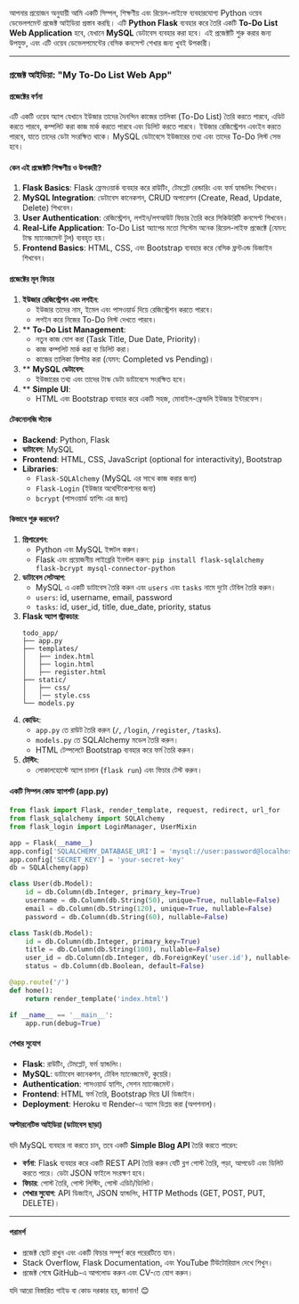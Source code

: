 আপনার প্রয়োজন অনুযায়ী আমি একটি সিম্পল, শিক্ষণীয় এবং রিয়েল-লাইফে ব্যবহারযোগ্য Python ওয়েব ডেভেলপমেন্ট প্রজেক্ট আইডিয়া প্রস্তাব করছি। এটি **Python Flask** ব্যবহার করে তৈরি একটি **To-Do List Web Application** হবে, যেখানে **MySQL** ডেটাবেস ব্যবহার করা হবে। এই প্রজেক্টটি শুরু করার জন্য উপযুক্ত, এবং এটি ওয়েব ডেভেলপমেন্টের বেসিক কনসেপ্ট শেখার জন্য খুবই উপকারী।

---

### প্রজেক্ট আইডিয়া: "My To-Do List Web App"

#### **প্রজেক্টের বর্ণনা**
এটি একটি ওয়েব অ্যাপ যেখানে ইউজার তাদের দৈনন্দিন কাজের তালিকা (To-Do List) তৈরি করতে পারবে, এডিট করতে পারবে, কম্পলিট করা কাজ মার্ক করতে পারবে এবং ডিলিট করতে পারবে। ইউজার রেজিস্ট্রেশন এবংইন করতে পারবে, যাতে তাদের ডেটা সংরক্ষিত থাকে। MySQL ডেটাবেসে ইউজারের তথ্য এবং তাদের To-Do লিস্ট সেভ হবে।

#### **কেন এই প্রজেক্টটি শিক্ষণীয় ও উপকারী?**
1. **Flask Basics**: Flask ফ্রেমওয়ার্ক ব্যবহার করে রাউটিং, টেমপ্লেট রেন্ডারিং এবং ফর্ম হ্যান্ডলিং শিখবেন।
2. **MySQL Integration**: ডেটাবেস কানেকশন, CRUD অপারেশন (Create, Read, Update, Delete) শিখবেন।
3. **User Authentication**: রেজিস্ট্রেশন, লগইন/লগআউট ফিচার তৈরি করে সিকিউরিটি কনসেপ্ট শিখবেন।
4. **Real-Life Application**: To-Do List অ্যাপের মতো সিস্টেম অনেক রিয়েল-লাইফ প্রজেক্টে (যেমন: টাস্ক ম্যানেজমেন্ট টুল) ব্যবহৃত হয়।
5. **Frontend Basics**: HTML, CSS, এবং Bootstrap ব্যবহার করে বেসিক ফ্রন্টএন্ড ডিজাইন শিখবেন।

#### **প্রজেক্টের মূল ফিচার**
1. **ইউজার রেজিস্ট্রেশন এবং লগইন**:
   - ইউজার তাদের নাম, ইমেল এবং পাসওয়ার্ড দিয়ে রেজিস্ট্রেশন করতে পারবে।
   - লগইন করে নিজের To-Do লিস্ট দেখতে পারবে।
2. ** **To-Do List Management**:
   - নতুন কাজ যোগ করা (Task Title, Due Date, Priority)।
   - কাজ কম্পলিট মার্ক করা বা ডিলিট করা।
   - কাজের তালিকা ফিল্টার করা (যেমন: Completed vs Pending)।
3. ** **MySQL ডেটাবেস**:
   - ইউজারের তথ্য এবং তাদের টাস্ক ডেটা ডাটাবেসে সংরক্ষিত হবে।
4. ** **Simple UI**:
   - HTML এবং Bootstrap ব্যবহার করে একটি সহজ, মোবাইল-ফ্রেন্ডলি ইউজার ইন্টারফেস।

#### **টেকনোলজি স্ট্যাক**
- **Backend**: Python, Flask
- **ডাটাবেস**: MySQL
- **Frontend**: HTML, CSS, JavaScript (optional for interactivity), Bootstrap
- **Libraries**:
  - `Flask-SQLAlchemy` (MySQL এর সাথে কাজ করার জন্য) 
  - `Flask-Login` (ইউজার অথেন্টিকেশনের জন্য) 
  - `bcrypt` (পাসওয়ার্ড হ্যাশিং এর জন্য) 

#### **কিভাবে শুরু করবেন?**
1. **প্রিপারেশন**:
   - Python এবং MySQL ইন্সটল করুন।
   - Flask এবং প্রয়োজনীয় লাইব্রেরি ইনস্টল করুন: `pip install flask-sqlalchemy flask-bcrypt mysql-connector-python`
2. **ডাটাবেস সেটআপ**:
   - MySQL এ একটি ডাটাবেস তৈরি করুন এবং `users` এবং `tasks` নামে দুটো টেবিল তৈরি করুন।
   - `users`: id, username, email, password
   - `tasks`: id, user_id, title, due_date, priority, status
3. **Flask অ্যাপ স্ট্রাকচার**:
   ```
   todo_app/
   ├── app.py
   ├── templates/
   │   ├── index.html
   │   ├── login.html
   │   ├── register.html
   ├── static/
   │   ├── css/
   │   │── style.css
   └── models.py
   ```
4. **কোডিং**:
   - `app.py` তে রাউট তৈরি করুন (`/`, `/login`, `/register`, `/tasks`).
   - `models.py` তে SQLAlchemy মডেল তৈরি করুন।
   - HTML টেম্পলেটে Bootstrap ব্যবহার করে ফর্ম তৈরি করুন।
5. **টেস্টিং**:
   - লোকালহোস্টে অ্যাপ চালান (`flask run`) এবং ফিচার টেস্ট করুন।

#### **একটি সিম্পল কোড স্ন্যাপশট** (app.py)
```python
from flask import Flask, render_template, request, redirect, url_for
from flask_sqlalchemy import SQLAlchemy
from flask_login import LoginManager, UserMixin

app = Flask(__name__)
app.config['SQLALCHEMY_DATABASE_URI'] = 'mysql://user:password@localhost/mytodo_db'
app.config['SECRET_KEY'] = 'your-secret-key'
db = SQLAlchemy(app)

class User(db.Model):
    id = db.Column(db.Integer, primary_key=True)
    username = db.Column(db.String(50), unique=True, nullable=False)
    email = db.Column(db.String(120), unique=True, nullable=False)
    password = db.Column(db.String(60), nullable=False)

class Task(db.Model):
    id = db.Column(db.Integer, primary_key=True)
    title = db.Column(db.String(100), nullable=False)
    user_id = db.Column(db.Integer, db.ForeignKey('user.id'), nullable=False)
    status = db.Column(db.Boolean, default=False)

@app.route('/')
def home():
    return render_template('index.html')

if __name__ == '__main__':
    app.run(debug=True)
```

#### **শেখার সুযোগ**
- **Flask**: রাউটিং, টেমপ্লেট, ফর্ম হ্যান্ডলিং।
- **MySQL**: ডাটাবেস কানেকশন, টেবিল ম্যানেজমেন্ট, কুয়েরি।
- **Authentication**: পাসওয়ার্ড হ্যাশিং, সেশন ম্যানেজমেন্ট।
- **Frontend**: HTML ফর্ম তৈরি, Bootstrap দিয়ে UI ডিজাইন।
- **Deployment**: Heroku বা Render-এ অ্যাপ ডিপ্লয় করা (অপশনাল)।

#### **অল্টারনেটিভ আইডিয়া (ডাটাবেস ছাড়া)**
যদি MySQL ব্যবহার না করতে চান, তবে একটি **Simple Blog API** তৈরি করতে পারেন:
- **বর্ণনা**: Flask ব্যবহার করে একটি REST API তৈরি করুন যেটি ব্লগ পোস্ট তৈরি, পড়া, আপডেট এবং ডিলিট করতে পারে। ডেটা JSON ফাইলে সংরক্ষণ হবে।
- **ফিচার**: পোস্ট তৈরি, পোস্ট লিস্টিং, পোস্ট এডিট/ডিলিট।
- **শেখার সুযোগ**: API ডিজাইন, JSON হ্যান্ডলিং, HTTP Methods (GET, POST, PUT, DELETE)।

---

#### **পরামর্শ**
- প্রজেক্ট ছোট রাখুন এবং একটি ফিচার সম্পূর্ণ করে পরেরটিতে যান।
- Stack Overflow, Flask Documentation, এবং YouTube টিউটোরিয়াল দেখে শিখুন।
- প্রজেক্ট শেষে GitHub-এ আপলোড করুন এবং CV-তে যোগ করুন।

যদি আরো বিস্তারিত গাইড বা কোড দরকার হয়, জানান! 😊
